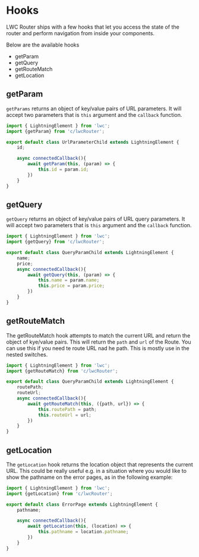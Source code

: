 # Hooks

LWC Router ships with a few hooks that let you access the state of the router and perform navigation from inside your components.

Below are the available hooks

- getParam
- getQuery
- getRouteMatch
- getLocation

## getParam

`getParams` returns an object of key/value pairs of URL parameters. It will accept two parameters that is `this` argument and the `callback` function.

```js
import { LightningElement } from 'lwc';
import {getParam} from 'c/lwcRouter';

export default class UrlParameterChild extends LightningElement {
    id;

    async connectedCallback(){
        await getParam(this, (param) => {
            this.id = param.id;
        })
    }
}
```

## getQuery

`getQuery` returns an object of key/value pairs of URL query parameters. It will accept two parameters that is `this` argument and the `callback` function.

```js
import { LightningElement } from 'lwc';
import {getQuery} from 'c/lwcRouter';

export default class QueryParamChild extends LightningElement {
    name;
    price;
    async connectedCallback(){
        await getQuery(this, (param) => {
            this.name = param.name;
            this.price = param.price;
        })
    }
}
```

## getRouteMatch

The getRouteMatch hook attempts to match the current URL and return the object of kye/value pairs. This will return the `path` and `url` of the Route. You can use this if you need te route URL nad he path. This is mostly use in the nested switches.

```js
import { LightningElement } from 'lwc';
import {getRouteMatch} from 'c/lwcRouter';

export default class QueryParamChild extends LightningElement {
    routePath;
    routeUrl;
    async connectedCallback(){
        await getRouteMatch(this, ({path, url}) => {
            this.routePath = path;
            this.routeUrl = url;
        })
    }
}
```

## getLocation

The `getLocation` hook returns the location object that represents the current URL. This could be really useful e.g. in a situation where you would like to show the pathname on the error pages, as in the following example:

```js
import { LightningElement } from 'lwc';
import {getLocation} from 'c/lwcRouter';

export default class ErrorPage extends LightningElement {
    pathname;

    async connectedCallback(){
        await getLocation(this, (location) => {
            this.pathname = location.pathname;
        })
    }
}
```

